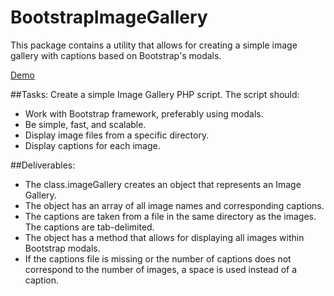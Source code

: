 # BootstrapImageGallery
This package contains a utility that allows for creating a simple image gallery with captions based on 
Bootstrap's modals.

[Demo](http://imagegallery.vladislavgorbich.com/)

##Tasks:
Create a simple Image Gallery PHP script. The script should:
- Work with Bootstrap framework, preferably using modals.
- Be simple, fast, and scalable.
- Display image files from a specific directory.
- Display captions for each image.

##Deliverables:
- The class.imageGallery creates an object that represents an Image Gallery.
- The object has an array of all image names and corresponding captions.
- The captions are taken from a file in the same directory as the images. The captions are tab-delimited.
- The object has a method that allows for displaying all images within Bootstrap modals.
- If the captions file is missing or the number of captions does not correspond to the number of images, a 
space is used instead of a caption.
